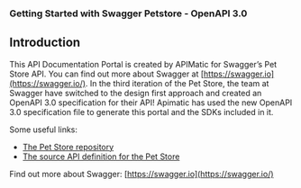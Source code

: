### Getting Started with Swagger Petstore - OpenAPI 3.0

## Introduction

This API Documentation Portal is created by APIMatic for Swagger’s Pet Store API. You can find out more about Swagger at [https://swagger.io](https://swagger.io/).
In the third iteration of the Pet Store, the team at Swagger have switched to the design first approach and created an OpenAPI 3.0 specification for their API!
Apimatic has used the new OpenAPI 3.0 specification file to generate this portal and the SDKs included in it.

Some useful links:

* [The Pet Store repository](https://github.com/swagger-api/swagger-petstore)
* [The source API definition for the Pet Store](https://github.com/swagger-api/swagger-petstore/blob/master/src/main/resources/openapi.yaml)

Find out more about Swagger: [https://swagger.io](https://swagger.io/)
